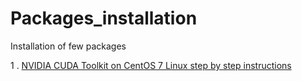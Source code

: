 # Packages_installation
Installation of few packages

1 . [NVIDIA CUDA Toolkit on CentOS 7 Linux step by step instructions]()
